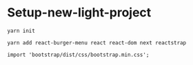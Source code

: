 # Setup-new-light-project  

`yarn init`

`yarn add react-burger-menu react react-dom next reactstrap`

```JSX
import 'bootstrap/dist/css/bootstrap.min.css';
```
